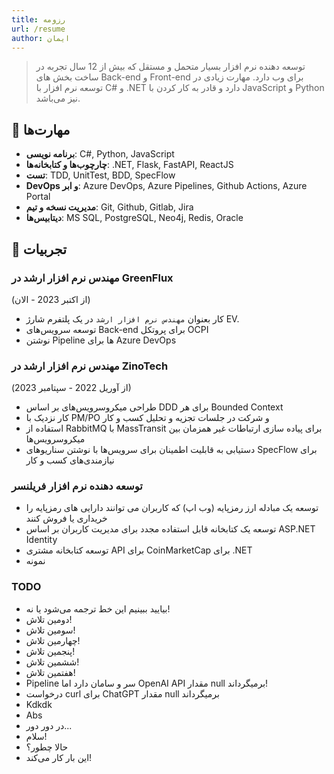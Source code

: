 ```yaml
---
title: رزومه
url: /resume
author: ایمان
---
```


> توسعه دهنده نرم افزار بسیار متحمل و مستقل
که بیش از 12 سال تجربه در ساخت بخش های Back-end و Front-end برای وب دارد. مهارت زیادی در توسعه نرم افزار با C# و .NET دارد و قادر به کار کردن با JavaScript و Python نیز می‌باشد.

## 🧩 مهارت‌ها
- **برنامه نویسی**: C#, Python, JavaScript
- **چارچوب‌ها و کتابخانه‌ها**: .NET, Flask, FastAPI, ReactJS
- **تست**: TDD, UnitTest, BDD, SpecFlow
- **DevOps و ابر**: Azure DevOps, Azure Pipelines, Github Actions, Azure Portal
- **مدیریت نسخه و تیم**: Git, Github, Gitlab, Jira
- **دیتابیس‌ها**: MS SQL, PostgreSQL, Neo4j, Redis, Oracle

## 💼 تجربیات
### مهندس نرم افزار ارشد در GreenFlux
(از اکتبر 2023 - الان)
- کار بعنوان `مهندس نرم افزار ارشد` در یک پلتفرم شارژ EV.
- توسعه سرویس‌های Back-end برای پروتکل OCPI
- نوشتن Pipeline ها برای Azure DevOps

### مهندس نرم افزار ارشد در ZinoTech
(از آوریل 2022 - سپتامبر 2023)
- طراحی میکروسرویس‌های بر اساس DDD برای هر Bounded Context
- کار نزدیک با PM/PO و شرکت در جلسات تجزیه و تحلیل کسب و کار
- استفاده از RabbitMQ با MassTransit برای پیاده سازی ارتباطات غیر همزمان بین میکروسرویس‌ها
- دستیابی به قابلیت اطمینان برای سرویس‌ها با نوشتن سناریوهای SpecFlow برای نیازمندی‌های کسب و کار

### توسعه دهنده نرم افزار فریلنسر
- توسعه یک مبادله ارز رمزپایه (وب اپ) که کاربران می توانند دارایی های رمزپایه را خریداری یا فروش کنند
- توسعه یک کتابخانه قابل استفاده مجدد برای مدیریت کاربران بر اساس ASP.NET Identity
- توسعه کتابخانه مشتری API برای CoinMarketCap برای .NET
- نمونه

### TODO
- بیایید ببینیم این خط ترجمه می‌شود یا نه!
- دومین تلاش!
- سومین تلاش!
- چهارمین تلاش!
- پنجمین تلاش!
- ششمین تلاش!
- هفتمین تلاش!
- Pipeline سر و سامان دارد اما OpenAI API مقدار null برمیگرداند!
- درخواست curl برای ChatGPT مقدار null برمیگرداند
- Kdkdk
- Abs
- در دور دور...
- سلام!
- حالا چطور؟
- این بار کار می‌کند!
